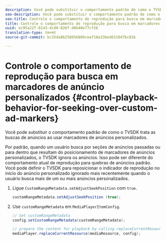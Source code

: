 ```yaml
---
description: Você pode substituir o comportamento padrão de como o TVSDK trata as buscas de anúncios ao usar marcadores de anúncios personalizados.
seo-description: Você pode substituir o comportamento padrão de como o TVSDK trata as buscas de anúncios ao usar marcadores de anúncios personalizados.
seo-title: Controle o comportamento de reprodução para busca em marcadores de anúncio personalizados
title: Controle o comportamento de reprodução para busca em marcadores de anúncio personalizados
uuid: ec95a22f-0143-4c80-826f-d6b40e77cf26
translation-type: tm+mt
source-git-commit: bc35da8b258056809ceaf18e33bed631047bc81b

---
```



# Controle o comportamento de reprodução para busca em marcadores de anúncio personalizados {#control-playback-behavior-for-seeking-over-custom-ad-markers}

Você pode substituir o comportamento padrão de como o TVSDK trata as buscas de anúncios ao usar marcadores de anúncios personalizados.

Por padrão, quando um usuário busca por seções de anúncios passadas ou para dentro que resultam do posicionamento de marcadores de anúncios personalizados, o TVSDK ignora os anúncios. Isso pode ser diferente do comportamento atual de reprodução para quebras de anúncios padrão. Você pode definir o TVSDK para reposicionar o indicador de reprodução no início do anúncio personalizado ignorado mais recentemente quando o usuário busca mais de um ou mais anúncios personalizados.

1. Ligue `CustomRangeMetadata.setAdjustSeekPosition` com `true`.

   ```java
   customRangeMetadata.setAdjustSeekPosition (true);
   ```

1. Use `customRangeMetadata` em `MediaPlayerItemConfig`.

   ```java
   // Set customRangeMetadata 
   config.setCustomRangeMetadata(customRangeMetadata); 
   
   // prepare the content for playback by calling replaceCurrentResource 
   mediaPlayer.replaceCurrentResource(mediaResource, config); 
   ```
